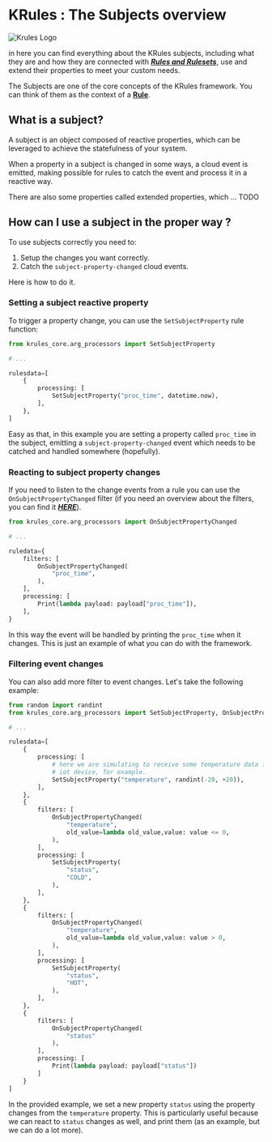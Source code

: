 # KRules : The Subjects overview

![Krules Logo](https://github.com/airspot-dev/krules/blob/feature/docs/.support/krules_ext_logo.png)

in here you can find everything about the KRules subjects, including what they are and how they are connected with [***Rules and Rulesets***](./rules.md), use and extend their properties to meet your custom needs.

The Subjects are one of the core concepts of the KRules framework. You can think of them as the context of a [**Rule**](./rules.md).

## What is a subject?

A subject is an object composed of reactive properties, which can be leveraged to achieve the statefulness of your system.

When a property in a subject is changed in some ways, a cloud event is emitted, making possible for rules to catch the event and process it in a reactive way.

There are also some properties called extended properties, which ... TODO

## How can I use a subject in the proper way ?

To use subjects correctly you need to:
1. Setup the changes you want correctly.
2. Catch the `subject-property-changed` cloud events.

Here is how to do it.

### Setting a subject reactive property 

To trigger a property change, you can use the `SetSubjectProperty` rule function:

``` python
from krules_core.arg_processors import SetSubjectProperty

# ...

rulesdata=[
    {
        processing: [
            SetSubjectProperty("proc_time", datetime.now),
        ],
    },
]
```

Easy as that, in this example you are setting a property called `proc_time` in the subject, emitting
a `subject-property-changed` event which needs to be catched and handled somewhere (hopefully).

### Reacting to subject property changes

If you need to listen to the change events from a rule you can use the `OnSubjectPropertyChanged` filter (if you need an overview about the filters, you can find it [***HERE***](./filters.md)).

``` python
from krules_core.arg_processors import OnSubjectPropertyChanged

# ...

ruledata={
    filters: [
        OnSubjectPropertyChanged(
            "proc_time",
        ),
    ],
    processing: [
        Print(lambda payload: payload["proc_time"]),
    ],
}
```

In this way the event will be handled by printing the `proc_time` when it changes. This is just an example of what you can do with the framework.

### Filtering event changes

You can also add more filter to event changes. Let's take the following example:

``` python
from random import randint
from krules_core.arg_processors import SetSubjectProperty, OnSubjectPropertyChanged

# ...

rulesdata=[
    {
        processing: [
            # here we are simulating to receive some temperature data from an
            # iot device, for example.
            SetSubjectProperty("temperature", randint(-20, +20)),
        ],
    },
    {
        filters: [
            OnSubjectPropertyChanged(
                "temperature",
                old_value=lambda old_value,value: value <= 0,
            ),
        ],
        processing: [
            SetSubjectProperty(
                "status",
                "COLD",
            ),
        ],
    },
    {
        filters: [
            OnSubjectPropertyChanged(
                "temperature",
                old_value=lambda old_value,value: value > 0,
            ),
        ],
        processing: [
            SetSubjectProperty(
                "status",
                "HOT",
            ),
        ],
    },
    {
        filters: [
            OnSubjectPropertyChanged(
                "status"
            ),
        ],
        processing: [
            Print(lambda payload: payload["status"])
        ]
    }
]
```

In the provided example, we set a new property `status` using the property changes from the `temperature` property. This is particularly useful because we can react to `status` changes as well, and print them (as an example, but we can do a lot more).